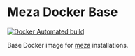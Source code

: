 Meza Docker Base
================

[![Docker Automated build](https://img.shields.io/docker/automated/jamesmontalvo3/meza-docker-base.svg?maxAge=2592000)](https://hub.docker.com/r/jamesmontalvo3/meza-docker-base/)

Base Docker image for [meza](https://github.com/enterprisemediawiki/meza) installations.
